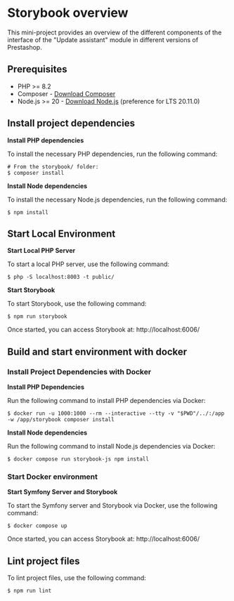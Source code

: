 # Storybook overview

This mini-project provides an overview of the different components of the interface of the "Update assistant" module
in different versions of Prestashop.

## Prerequisites

- PHP >= 8.2
- Composer - [Download Composer](https://getcomposer.org/)
- Node.js >= 20 - [Download Node.js](https://nodejs.org/) (preference for LTS 20.11.0)

## Install project dependencies

**Install PHP dependencies**

To install the necessary PHP dependencies, run the following command:

```shell
# From the storybook/ folder:
$ composer install
```

**Install Node dependencies**

To install the necessary Node.js dependencies, run the following command:

```shell
$ npm install
```

## Start Local Environment

**Start Local PHP Server**

To start a local PHP server, use the following command:

```shell
$ php -S localhost:8003 -t public/
```

**Start Storybook**

To start Storybook, use the following command:

```shell
$ npm run storybook
```

Once started, you can access Storybook at: http://localhost:6006/

## Build and start environment with docker

### Install Project Dependencies with Docker

**Install PHP Dependencies**

Run the following command to install PHP dependencies via Docker:

```shell
$ docker run -u 1000:1000 --rm --interactive --tty -v "$PWD"/../:/app -w /app/storybook composer install
```

**Install Node dependencies**

Run the following command to install Node.js dependencies via Docker:

```shell
$ docker compose run storybook-js npm install
```

### Start Docker environment

**Start Symfony Server and Storybook**

To start the Symfony server and Storybook via Docker, use the following command:

```shell
$ docker compose up
```

Once started, you can access Storybook at: http://localhost:6006/

## Lint project files

To lint project files, use the following command:

```shell
$ npm run lint
```
